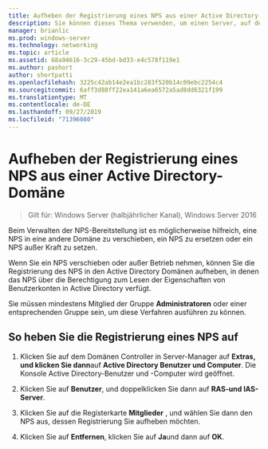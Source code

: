 ```yaml
---
title: Aufheben der Registrierung eines NPS aus einer Active Directory-Domäne
description: Sie können dieses Thema verwenden, um einen Server, auf dem der Netzwerk Richtlinien Server ausgeführt wird, in Windows Server 2016 in der NPS-Standard Domäne oder in einer anderen Domäne zu registrieren.
manager: brianlic
ms.prod: windows-server
ms.technology: networking
ms.topic: article
ms.assetid: 68a94616-3c29-45bd-bd33-e4c578f119e1
ms.author: pashort
author: shortpatti
ms.openlocfilehash: 3225c42ab14e2ea1bc283f520b14c09ebc2254c4
ms.sourcegitcommit: 6aff3d88ff22ea141a6ea6572a5ad8dd6321f199
ms.translationtype: MT
ms.contentlocale: de-DE
ms.lasthandoff: 09/27/2019
ms.locfileid: "71396080"
---
```

# <a name="unregister-an-nps-from-an-active-directory-domain"></a>Aufheben der Registrierung eines NPS aus einer Active Directory-Domäne

>Gilt für: Windows Server (halbjährlicher Kanal), Windows Server 2016

Beim Verwalten der NPS-Bereitstellung ist es möglicherweise hilfreich, eine NPS in eine andere Domäne zu verschieben, ein NPS zu ersetzen oder ein NPS außer Kraft zu setzen. 

Wenn Sie ein NPS verschieben oder außer Betrieb nehmen, können Sie die Registrierung des NPS in den Active Directory Domänen aufheben, in denen das NPS über die Berechtigung zum Lesen der Eigenschaften von Benutzerkonten in Active Directory verfügt.

Sie müssen mindestens Mitglied der Gruppe **Administratoren** oder einer entsprechenden Gruppe sein, um diese Verfahren ausführen zu können.

## <a name="to-unregister-an-nps"></a>So heben Sie die Registrierung eines NPS auf

1. Klicken Sie auf dem Domänen Controller in Server-Manager auf **Extras, und klicken Sie dann**auf **Active Directory Benutzer und Computer**. Die Konsole Active Directory-Benutzer und -Computer wird geöffnet.

2. Klicken Sie auf **Benutzer**, und doppelklicken Sie dann auf **RAS-und IAS-Server**.

3. Klicken Sie auf die Registerkarte **Mitglieder** , und wählen Sie dann den NPS aus, dessen Registrierung Sie aufheben möchten.

4. Klicken Sie auf **Entfernen**, klicken Sie auf **Ja**und dann auf **OK**.

